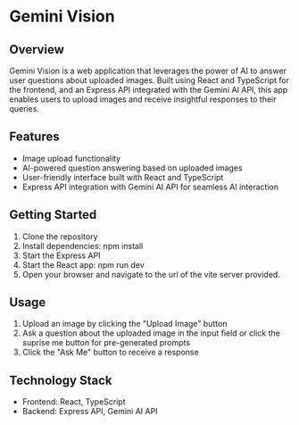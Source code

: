 # Gemini Vision

## Overview

Gemini Vision is a web application that leverages the power of AI to answer user questions about uploaded images. Built using React and TypeScript for the frontend, and an Express API integrated with the Gemini AI API, this app enables users to upload images and receive insightful responses to their queries.

## Features

- Image upload functionality
- AI-powered question answering based on uploaded images
- User-friendly interface built with React and TypeScript
- Express API integration with Gemini AI API for seamless AI interaction

## Getting Started

1. Clone the repository
2. Install dependencies: npm install
3. Start the Express API
4. Start the React app: npm run dev
5. Open your browser and navigate to the url of the vite server provided.

## Usage

1. Upload an image by clicking the "Upload Image" button
2. Ask a question about the uploaded image in the input field or click the suprise me button for pre-generated prompts
3. Click the "Ask Me" button to receive a response

## Technology Stack

- Frontend: React, TypeScript
- Backend: Express API, Gemini AI API
